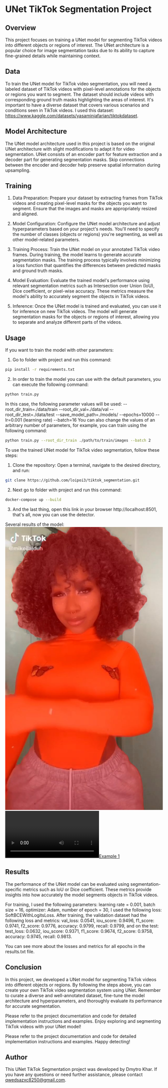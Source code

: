 # UNet TikTok Segmentation Project

## Overview
This project focuses on training a UNet model for segmenting TikTok videos into different objects or regions of interest. The UNet architecture is a popular choice for image segmentation tasks due to its ability to capture fine-grained details while maintaining context.

## Data
To train the UNet model for TikTok video segmentation, you will need a labeled dataset of TikTok videos with pixel-level annotations for the objects or regions you want to segment. The dataset should include videos with corresponding ground truth masks highlighting the areas of interest. It's important to have a diverse dataset that covers various scenarios and conditions seen in TikTok videos. I used this dataset: https://www.kaggle.com/datasets/yasaminjafarian/tiktokdataset.

## Model Architecture
The UNet model architecture used in this project is based on the original UNet architecture with slight modifications to adapt it for video segmentation. UNet consists of an encoder part for feature extraction and a decoder part for generating segmentation masks. Skip connections between the encoder and decoder help preserve spatial information during upsampling.

## Training
1. Data Preparation: Prepare your dataset by extracting frames from TikTok videos and creating pixel-level masks for the objects you want to segment. Ensure that the images and masks are appropriately resized and aligned.

2. Model Configuration: Configure the UNet model architecture and adjust hyperparameters based on your project's needs. You'll need to specify the number of classes (objects or regions) you're segmenting, as well as other model-related parameters.

3. Training Process: Train the UNet model on your annotated TikTok video frames. During training, the model learns to generate accurate segmentation masks. The training process typically involves minimizing a loss function that quantifies the differences between predicted masks and ground truth masks.

4. Model Evaluation: Evaluate the trained model's performance using relevant segmentation metrics such as Intersection over Union (IoU), Dice coefficient, or pixel-wise accuracy. These metrics measure the model's ability to accurately segment the objects in TikTok videos.

5. Inference: Once the UNet model is trained and evaluated, you can use it for inference on new TikTok videos. The model will generate segmentation masks for the objects or regions of interest, allowing you to separate and analyze different parts of the videos.

## Usage
If you want to train the model with other parameters:
1. Go to folder with project and run this command:
```bash
pip install -r requirements.txt
```
2. In order to train the model you can use with the default parameters, you can execute the following command:
```bash
python train.py
```
In this case, the following parameter values will be used:
--root_dir_train=./data/train
--root_dir_val=./data/val
--root_dir_test=./data/test
--save_model_path=./models/
--epochs=10000
--lr=0.001 (learning rate)
--batch=16
You can also change the values of an arbitrary number of parameters, for example, you can train using the following command:
```bash
python train.py --root_dir_train ./path/to/train/images --batch 2
```


To use the trained UNet model for TikTok video segmentation, follow these steps:

1. Clone the repository: Open a terminal, navigate to the desired directory, and run:
```bash
git clone https://github.com/loipoi3/tiktok_segmentation.git
```
2. Next go to folder with project and run this command:
```bash
docker-compose up --build
```
3. And the last thing, open this link in your browser http://localhost:8501, that's all, now you can use the detector.

Several results of the model:
![Example 1](image.png)
[![Example 1](video.mp4)](https://www.example.com/your-video.mp4)

## Results
The performance of the UNet model can be evaluated using segmentation-specific metrics such as IoU or Dice coefficient. These metrics provide insights into how accurately the model segments objects in TikTok videos.

For training, I used the following parameters: learning rate = 0.001, batch size = 16, optimizer: Adam, number of epoch = 30, I used the following loss: SoftBCEWithLogitsLoss. After training, the validation dataset had the following loss and metrics:
val_loss: 0.0541, iou_score: 0.9496, f1_score: 0.9741, f2_score: 0.9776, accuracy: 0.9799, recall: 0.9799,
and on the test:
test_loss: 0.0632, iou_score: 0.9371, f1_score: 0.9674, f2_score: 0.9758, accuracy: 0.9745, recall: 0.9813.

You can see more about the losses and metrics for all epochs in the results.txt file.

## Conclusion
In this project, we developed a UNet model for segmenting TikTok videos into different objects or regions. By following the steps above, you can create your own TikTok video segmentation system using UNet. Remember to curate a diverse and well-annotated dataset, fine-tune the model architecture and hyperparameters, and thoroughly evaluate its performance for accurate segmentation.

Please refer to the project documentation and code for detailed implementation instructions and examples. Enjoy exploring and segmenting TikTok videos with your UNet model!

Please refer to the project documentation and code for detailed implementation instructions and examples. Happy detecting!

## Author
This UNet TikTok Segmentation project was developed by Dmytro Khar. If you have any questions or need further assistance, please contact qwedsazxc8250@gmail.com.
